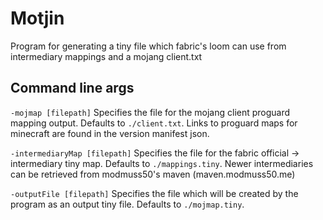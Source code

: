 # Motjin
Program for generating a tiny file which fabric's loom can use from intermediary mappings and a mojang client.txt

## Command line args
`-mojmap [filepath]`
Specifies the file for the mojang client proguard mapping output. Defaults to `./client.txt`.
Links to proguard maps for minecraft are found in the version manifest json.

`-intermediaryMap [filepath]`
Specifies the file for the fabric official -> intermediary tiny map. Defaults to `./mappings.tiny`.
Newer intermediaries can be retrieved from modmuss50's maven (maven.modmuss50.me)

`-outputFile [filepath]`
Specifies the file which will be created by the program as an output tiny file. Defaults to `./mojmap.tiny`.

